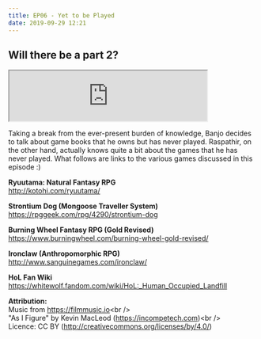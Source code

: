 ```yaml
---
title: EP06 - Yet to be Played
date: 2019-09-29 12:21
---
```


## Will there be a part 2?
<iframe src="https://anchor.fm/letthediceroll/embed/episodes/EP06---Yet-to-be-Played-e4fncd" height="102px" width="400px" frameborder="1" scrolling="no"></iframe>

<p>
Taking a break from the ever-present burden of knowledge, Banjo decides to talk about game books that he owns but has never played.  Raspathir, on the other hand, actually knows quite a bit about the games that he has never played.  What follows are links to the various games discussed in this episode :)
</p>

<p><strong>Ryuutama: Natural Fantasy RPG</strong><br>
<a href="http://kotohi.com/ryuutama/">http://kotohi.com/ryuutama/</a></p>
<p><strong>Strontium Dog (Mongoose Traveller System)</strong><br>
<a href="https://rpggeek.com/rpg/4290/strontium-dog">https://rpggeek.com/rpg/4290/strontium-dog</a></p>
<p><strong>Burning Wheel Fantasy RPG (Gold Revised)</strong><br>
<a href="https://www.burningwheel.com/burning-wheel-gold-revised/">https://www.burningwheel.com/burning-wheel-gold-revised/</a></p>
<p><strong>Ironclaw (Anthropomorphic RPG)</strong><br>
<a href="http://www.sanguinegames.com/ironclaw/">http://www.sanguinegames.com/ironclaw/</a></p>
<p><strong>HoL Fan Wiki</strong><br>
<a href="https://whitewolf.fandom.com/wiki/HoL:_Human_Occupied_Landfill">https://whitewolf.fandom.com/wiki/HoL:_Human_Occupied_Landfill</a></p>
<p><strong>Attribution:<br>
</strong>Music from <a href="https://filmmusic.io">https://filmmusic.io</a>&lt;br /&gt;<br>
"As I Figure" by Kevin MacLeod (<a href="https://incompetech.com">https://incompetech.com</a>)&lt;br /&gt;<br>
Licence: CC BY (<a href="http://creativecommons.org/licenses/by/4.0/">http://creativecommons.org/licenses/by/4.0/</a>)</p>
<p><br></p>
